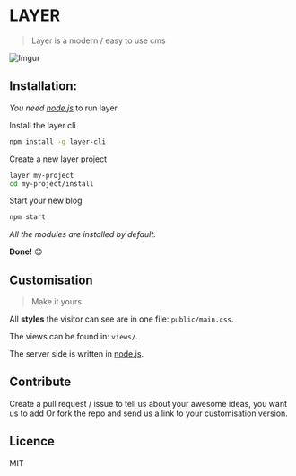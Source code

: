 # LAYER

> Layer is a modern / easy to use cms

![Imgur](http://i.imgur.com/JqssJ17.gif)

## Installation:
_You need [node.js](http://nodejs.org)_ to run layer.

Install the layer cli
```bash
npm install -g layer-cli
```
Create a new layer project
```bash
layer my-project
cd my-project/install
```
Start your new blog
```bash
npm start
```
_All the modules are installed by default._

**Done!** 😊

## Customisation

> Make it yours

All **styles** the visitor can see are in one file: `public/main.css`.

The views can be found in: `views/`.

The server side is written in [node.js](http://nodejs.org).

## Contribute

Create a pull request / issue to tell us about your awesome ideas, you want us to add Or fork the repo and send us a link to your customisation version.

## Licence
MIT
